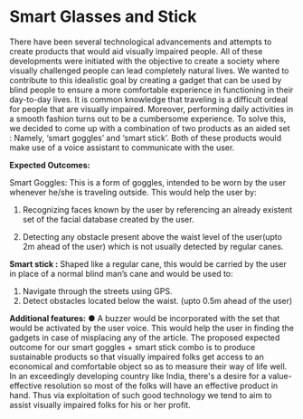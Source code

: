 # Smart Glasses and Stick

There have been several technological advancements and attempts to create products that
would aid visually impaired people. All of these developments were initiated with the objective to
create a society where visually challenged people can lead completely natural lives. We wanted
to contribute to this idealistic goal by creating a gadget that can be used by blind people to
ensure a more comfortable experience in functioning in their day-to-day lives.
It is common knowledge that traveling is a difficult ordeal for people that are visually impaired.
Moreover, performing daily activities in a smooth fashion turns out to be a cumbersome
experience. To solve this, we decided to come up with a combination of two products as an
aided set : Namely, ‘smart goggles’ and ‘smart stick’. Both of these products would make use of
a voice assistant to communicate with the user.

**Expected Outcomes:**

Smart Goggles: This is a form of goggles, intended to be worn by the user whenever
he/she is traveling outside. This would help the user by:
1. Recognizing faces known by the user by referencing an already existent set of
the facial database created by the user.

2. Detecting any obstacle present above the waist level of the user(upto 2m ahead
of the user) which is not usually detected by regular canes.

**Smart stick :** Shaped like a regular cane, this would be carried by the user in place of a
normal blind man’s cane and would be used to:
1. Navigate through the streets using GPS.
2. Detect obstacles located below the waist. (upto 0.5m ahead of the user)

**Additional features:**
● A buzzer would be incorporated with the set that would be activated by the user
voice. This would help the user in finding the gadgets in case of misplacing any
of the article.
The proposed expected outcome for our smart goggles + smart stick combo is to produce sustainable products so that visually impaired folks
get access to an economical and comfortable object so as to measure their way of life well. In
an exceedingly developing country like India, there's a desire for a value-effective resolution so
most of the folks will have an effective product in hand. Thus via exploitation of such good
technology we tend to aim to assist visually impaired folks for his or her profit.

